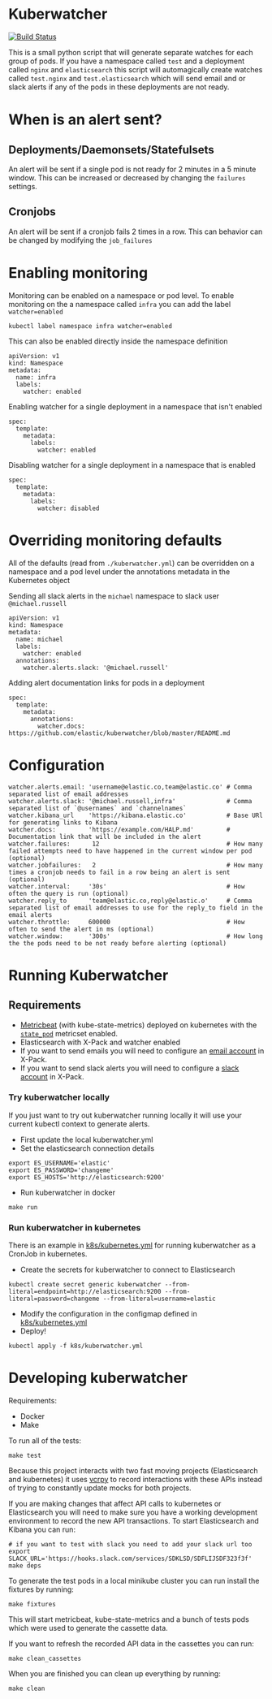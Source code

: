 # Kuberwatcher

[![Build Status](https://img.shields.io/jenkins/s/https/devops-ci.elastic.co/job/elastic+kuberwatcher+master.svg)](https://devops-ci.elastic.co/job/elastic+kuberwatcher+master/)

This is a small python script that will generate separate watches for each group of pods.
If you have a namespace called `test` and a deployment called `nginx` and `elasticsearch` this script will automagically create watches called `test.nginx` and `test.elasticsearch` which will send email and or slack alerts if any of the pods in these deployments are not ready. 

# When is an alert sent?

## Deployments/Daemonsets/Statefulsets

An alert will be sent if a single pod is not ready for 2 minutes in a 5 minute window. This can be increased or decreased by changing the `failures` settings.

## Cronjobs

An alert will be sent if a cronjob fails 2 times in a row. This can behavior can be changed by modifying the `job_failures`


# Enabling monitoring

Monitoring can be enabled on a namespace or pod level. To enable monitoring on the a namespace called `infra` you can add the label `watcher=enabled`
```
kubectl label namespace infra watcher=enabled
```
This can also be enabled directly inside the namespace definition
```
apiVersion: v1
kind: Namespace
metadata:
  name: infra
  labels:
    watcher: enabled
```

Enabling watcher for a single deployment in a namespace that isn't enabled
```
spec:
  template:
    metadata:
      labels:
        watcher: enabled
```

Disabling watcher for a single deployment in a namespace that is enabled
```
spec:
  template:
    metadata:
      labels:
        watcher: disabled
```

# Overriding monitoring defaults

All of the defaults (read from `./kuberwatcher.yml`) can be overridden on a namespace and a pod level under the annotations metadata in the Kubernetes object

Sending all slack alerts in the `michael` namespace to slack user `@michael.russell`

```
apiVersion: v1
kind: Namespace
metadata:
  name: michael
  labels:
    watcher: enabled
  annotations:
    watcher.alerts.slack: '@michael.russell'
```

Adding alert documentation links for pods in a deployment
```
spec:
  template:
    metadata:
      annotations:
        watcher.docs: https://github.com/elastic/kuberwatcher/blob/master/README.md
```


# Configuration

```
watcher.alerts.email: 'username@elastic.co,team@elastic.co' # Comma separated list of email addresses
watcher.alerts.slack: '@michael.russell,infra'              # Comma separated list of `@usernames` and `channelnames`
watcher.kibana_url    'https://kibana.elastic.co'           # Base URl for generating links to Kibana
watcher.docs:         'https://example.com/HALP.md'         # Documentation link that will be included in the alert
watcher.failures:      12                                   # How many failed attempts need to have happened in the current window per pod (optional)
watcher.jobfailures:   2                                    # How many times a cronjob needs to fail in a row being an alert is sent (optional)
watcher.interval:     '30s'                                 # How often the query is run (optional)
watcher.reply_to      'team@elastic.co,reply@elastic.o'     # Comma separated list of email addresses to use for the reply_to field in the email alerts
watcher.throttle:     600000                                # How often to send the alert in ms (optional)
watcher.window:       '300s'                                # How long the the pods need to be not ready before alerting (optional)
```

# Running Kuberwatcher

## Requirements

* [Metricbeat](https://www.elastic.co/guide/en/beats/metricbeat/current/running-on-kubernetes.html) (with kube-state-metrics) deployed on kubernetes with the [`state_pod`](https://www.elastic.co/guide/en/beats/metricbeat/current/metricbeat-metricset-kubernetes-state_pod.html) metricset enabled.
* Elasticsearch with X-Pack and watcher enabled
* If you want to send emails you will need to configure an [email account](https://www.elastic.co/guide/en/elastic-stack-overview/current/actions-email.html#configuring-email) in X-Pack.
* If you want to send slack alerts you will need to configure a [slack account](https://www.elastic.co/guide/en/elastic-stack-overview/current/actions-slack.html#configuring-slack) in X-Pack.

### Try kuberwatcher locally

If you just want to try out kuberwatcher running locally it will use your current kubectl context to generate alerts. 

* First update the local kuberwatcher.yml
* Set the elasticsearch connection details
```
export ES_USERNAME='elastic'
export ES_PASSWORD='changeme'
export ES_HOSTS='http://elasticsearch:9200'
```
* Run kuberwatcher in docker
```
make run
```

### Run kuberwatcher in kubernetes

There is an example in [k8s/kubernetes.yml](./k8s/kubernetes.yml) for running kuberwatcher as a CronJob in kubernetes.

* Create the secrets for kuberwatcher to connect to Elasticsearch
```
kubectl create secret generic kuberwatcher --from-literal=endpoint=http://elasticsearch:9200 --from-literal=password=changeme --from-literal=username=elastic
```
* Modify the configuration in the configmap defined in [k8s/kubernetes.yml](./k8s/kubernetes.yml)
* Deploy!
```
kubectl apply -f k8s/kuberwatcher.yml
```

# Developing kuberwatcher

Requirements:
* Docker
* Make

To run all of the tests:
```
make test
```

Because this project interacts with two fast moving projects (Elasticsearch and kubernetes) it uses [vcrpy](http://vcrpy.readthedocs.io/en/latest/usage.html) to record interactions with these APIs instead of trying to constantly update mocks for both projects.

If you are making changes that affect API calls to kubernetes or Elasticsearch you will need to make sure you have a working development environment to record the new API transactions. To start Elasticsearch and Kibana you can run:
```
# if you want to test with slack you need to add your slack url too
export SLACK_URL='https://hooks.slack.com/services/SDKLSD/SDFLIJSDF323f3f'
make deps
```

To generate the test pods in a local minikube cluster you can run install the fixtures by running:

```
make fixtures
```
This will start metricbeat, kube-state-metrics and a bunch of tests pods which were used to generate the cassette data.

If you want to refresh the recorded API data in the cassettes you can run:

```
make clean_cassettes
```

When you are finished you can clean up everything by running:

```
make clean
```
